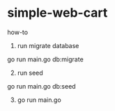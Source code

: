 # simple-web-cart


how-to

1. run migrate database
   
  go run main.go db:migrate
  
2. run seed

  go run main.go db:seed
  
3. go run main.go

